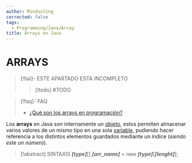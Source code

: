```yaml
---
author: Mindusting
corrected: false
tags:
  - Programming/Java/Array
title: Arrays en Java
---
```


# ARRAYS

> [!fail]- ESTE APARTADO ESTÁ INCOMPLETO
> > [!todo] #TODO

> [!faq]- FAQ
> - [¿Qué son los arrays en programación?](../pc/pc_array.md)

Los **arrays** en Java son internamente un [objeto](java_class.md), estos permiten almacenar varios valores de un mismo tipo en una sola [variable](java_variable.md), pudiendo hacer referencia a los distintos elementos guardados mediante un índice (*siendo este un número*).

> [!abstract] SINTAXIS
> ***\[type\]***\[\] ***\[arr_name\]*** = new ***\[type\]***\[***\[lenght\]***\];
